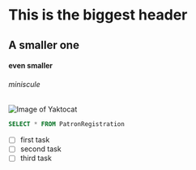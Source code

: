 # This is the biggest header
## A smaller one
#### even smaller
###### miniscule

![Image of Yaktocat](https://octodex.github.com/images/yaktocat.png)


``` sql
SELECT * FROM PatronRegistration
```

- [ ] first task
- [ ] second task
- [ ] third task
